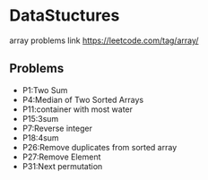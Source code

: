 # DataStuctures
array problems link https://leetcode.com/tag/array/



## Problems
* P1:Two Sum
* P4:Median of Two Sorted Arrays
* P11:container with most water
* P15:3sum
* P7:Reverse integer
* P18:4sum
* P26:Remove duplicates from sorted array
* P27:Remove Element
* P31:Next permutation